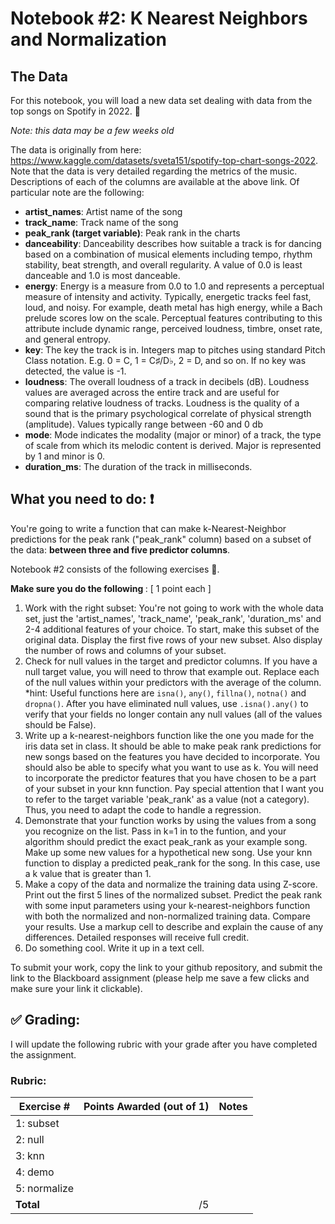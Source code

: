 # Notebook #2: K Nearest Neighbors and Normalization

## The Data 
For this notebook, you will load a new data set dealing with data from the top songs on Spotify in 2022. 🎵

*Note: this data may be a few weeks old*

The data is originally from here: https://www.kaggle.com/datasets/sveta151/spotify-top-chart-songs-2022. Note that the data is very detailed regarding the metrics of the music. Descriptions of each of the columns are available at the above link. Of particular note are the following:
- **artist_names**: Artist name of the song
- **track_name**: Track name of the song
- **peak_rank (target variable)**: Peak rank in the charts
- **danceability**: Danceability describes how suitable a track is for dancing based on a combination of musical elements including tempo, rhythm stability, beat strength, and overall regularity. A value of 0.0 is least danceable and 1.0 is most danceable.
- **energy**: Energy is a measure from 0.0 to 1.0 and represents a perceptual measure of intensity and activity. Typically, energetic tracks feel fast, loud, and noisy. For example, death metal has high energy, while a Bach prelude scores low on the scale. Perceptual features contributing to this attribute include dynamic range, perceived loudness, timbre, onset rate, and general entropy.
- **key**: The key the track is in. Integers map to pitches using standard Pitch Class notation. E.g. 0 = C, 1 = C♯/D♭, 2 = D, and so on. If no key was detected, the value is -1.
- **loudness**: The overall loudness of a track in decibels (dB). Loudness values are averaged across the entire track and are useful for comparing relative loudness of tracks. Loudness is the quality of a sound that is the primary psychological correlate of physical strength (amplitude). Values typically range between -60 and 0 db
- **mode**: Mode indicates the modality (major or minor) of a track, the type of scale from which its melodic content is derived. Major is represented by 1 and minor is 0.
- **duration_ms**: The duration of the track in milliseconds.

## What you need to do: :exclamation:
You're going to write a function that can make k-Nearest-Neighbor predictions for the peak rank ("peak_rank" column) based on a subset of the data:  **between three and five predictor columns**.

Notebook #2 consists of the following exercises :muscle:. 

<b> Make sure you do the following </b>: [ 1 point each ]
1. Work with the right subset: You're not going to work with the whole data set, just the 'artist_names', 'track_name', 'peak_rank', 'duration_ms' and 2-4 additional features of your choice. To start, make this subset of the original data. Display the first five rows of your new subset. Also display the number of rows and columns of your subset.
2. Check for null values in the target and predictor columns. If you have a null target value, you will need to throw that example out. Replace each of the null values within your predictors with the average of the column. *hint: Useful functions here are `isna()`, `any()`, `fillna()`, `notna()` and `dropna()`.
After you have eliminated null values, use `.isna().any()` to verify that your fields no longer contain any null values (all of the values should be False). 
3. Write up a k-nearest-neighbors function like the one you made for the iris data set in class. It should be able to make peak rank predictions for new songs based on the features you have decided to incorporate. You should also be able to specify what you want to use as k. You will need to incorporate the predictor features that you have chosen to be a part of your subset in your knn function. Pay special attention that I want you to refer to the target variable 'peak_rank' as a value (not a category). Thus, you need to adapt the code to handle a regression.
4. Demonstrate that your function works by using the values from a song you recognize on the list. Pass in k=1 in to the funtion, and your algorithm should predict the exact peak_rank as your example song.
Make up some new values for a hypothetical new song.  Use your knn function to display a predicted peak_rank for the song. In this case, use a k value that is greater than 1.
5. Make a copy of the data and normalize the training data using Z-score. Print out the first 5 lines of the normalized subset.
Predict the peak rank with some input parameters using your k-nearest-neighbors function with both the normalized and non-normalized training data. Compare your results. Use a markup cell to describe and explain the cause of any differences. Detailed responses will receive full credit.
6. Do something cool. Write it up in a text cell.

To submit your work, copy the link to your github repository, and submit the link to the Blackboard assignment (please help me save a few clicks and make sure your link it clickable). 


## :white_check_mark: Grading: 
I will update the following rubric with your grade after you have completed the assignment.
### Rubric:
| Exercise #  | Points Awarded (out of 1)  | Notes |
| --------- | -------------------: | --------- |
| 1: subset      |        |    |
| 2: null        |        |    | 
| 3: knn         |        |    |
| 4: demo        |        |    | 
| 5: normalize   |        |    |
| <b>Total       |      /5  | </b>   |

